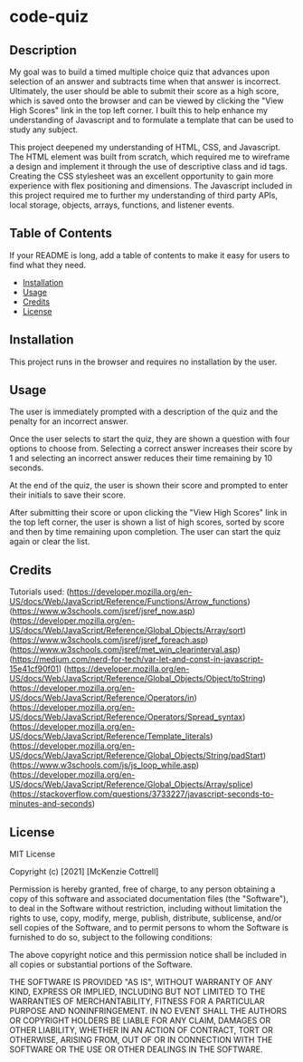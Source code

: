 # code-quiz

## Description

My goal was to build a timed multiple choice quiz that advances upon selection of an answer and subtracts time when that answer is incorrect.  Ultimately, the user should be able to submit their score as a high score, which is saved onto the browser and can be viewed by clicking the "View High Scores" link in the top left corner.  I built this to help enhance my understanding of Javascript and to formulate a template that can be used to study any subject.

This project deepened my understanding of HTML, CSS, and Javascript.  The HTML element was built from scratch, which required me to wireframe a design and implement it through the use of descriptive class and id tags.  Creating the CSS stylesheet was an excellent opportunity to gain more experience with flex positioning and dimensions.  The Javascript included in this project required me to further my understanding of third party APIs, local storage, objects, arrays, functions, and listener events.

## Table of Contents

If your README is long, add a table of contents to make it easy for users to find what they need.
- [Installation](#installation)
- [Usage](#usage)
- [Credits](#credits)
- [License](#license)

## Installation

This project runs in the browser and requires no installation by the user.

## Usage

The user is immediately prompted with a description of the quiz and the penalty for an incorrect answer.

Once the user selects to start the quiz, they are shown a question with four options to choose from.  Selecting a correct answer increases their score by 1 and selecting an incorrect answer reduces their time remaining by 10 seconds.

At the end of the quiz, the user is shown their score and prompted to enter their initials to save their score.

After submitting their score or upon clicking the "View High Scores" link in the top left corner, the user is shown a list of high scores, sorted by score and then by time remaining upon completion.  The user can start the quiz again or clear the list.

## Credits

Tutorials used:
(https://developer.mozilla.org/en-US/docs/Web/JavaScript/Reference/Functions/Arrow_functions)
(https://www.w3schools.com/jsref/jsref_now.asp)
(https://developer.mozilla.org/en-US/docs/Web/JavaScript/Reference/Global_Objects/Array/sort)
(https://www.w3schools.com/jsref/jsref_foreach.asp)
(https://www.w3schools.com/jsref/met_win_clearinterval.asp)
(https://medium.com/nerd-for-tech/var-let-and-const-in-javascript-15e41cf90f01)
(https://developer.mozilla.org/en-US/docs/Web/JavaScript/Reference/Global_Objects/Object/toString)
(https://developer.mozilla.org/en-US/docs/Web/JavaScript/Reference/Operators/in)
(https://developer.mozilla.org/en-US/docs/Web/JavaScript/Reference/Operators/Spread_syntax)
(https://developer.mozilla.org/en-US/docs/Web/JavaScript/Reference/Template_literals)
(https://developer.mozilla.org/en-US/docs/Web/JavaScript/Reference/Global_Objects/String/padStart)
(https://www.w3schools.com/js/js_loop_while.asp)
(https://developer.mozilla.org/en-US/docs/Web/JavaScript/Reference/Global_Objects/Array/splice)
(https://stackoverflow.com/questions/3733227/javascript-seconds-to-minutes-and-seconds)

## License

MIT License

Copyright (c) [2021] [McKenzie Cottrell]

Permission is hereby granted, free of charge, to any person obtaining a copy
of this software and associated documentation files (the "Software"), to deal
in the Software without restriction, including without limitation the rights
to use, copy, modify, merge, publish, distribute, sublicense, and/or sell
copies of the Software, and to permit persons to whom the Software is
furnished to do so, subject to the following conditions:

The above copyright notice and this permission notice shall be included in all
copies or substantial portions of the Software.

THE SOFTWARE IS PROVIDED "AS IS", WITHOUT WARRANTY OF ANY KIND, EXPRESS OR
IMPLIED, INCLUDING BUT NOT LIMITED TO THE WARRANTIES OF MERCHANTABILITY,
FITNESS FOR A PARTICULAR PURPOSE AND NONINFRINGEMENT. IN NO EVENT SHALL THE
AUTHORS OR COPYRIGHT HOLDERS BE LIABLE FOR ANY CLAIM, DAMAGES OR OTHER
LIABILITY, WHETHER IN AN ACTION OF CONTRACT, TORT OR OTHERWISE, ARISING FROM,
OUT OF OR IN CONNECTION WITH THE SOFTWARE OR THE USE OR OTHER DEALINGS IN THE
SOFTWARE.